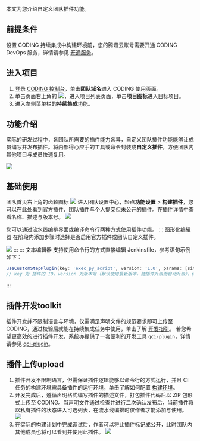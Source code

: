 本文为您介绍自定义团队插件功能。

## 前提条件
设置 CODING 持续集成中构建环境前，您的腾讯云账号需要开通 CODING DevOps 服务，详情请参见 [开通服务](https://cloud.tencent.com/document/product/1115/37268)。

## 进入项目
1. 登录 [CODING 控制台](https://console.cloud.tencent.com/coding)，单击**团队域名**进入 CODING 使用页面。
2. 单击页面右上角的 <img src ="https://main.qcloudimg.com/raw/d94a8e60dd3a41d0af07d72ae0e9d70e.png" style ="margin:0">，进入项目列表页面，单击**项目图标**进入目标项目。
3.  进入左侧菜单栏的**持续集成**功能。

## 功能介绍[](id:intro)
实际的研发过程中，各团队所需要的插件能力各异，自定义团队插件功能能够让成员编写并发布插件。将内部得心应手的工具或命令封装成**自定义插件**，方便团队内其他项目与成员快速复用。
<!--编写好的插件还能够开源至插件市场，在帮助他人的同时也能提升自身的技术影响力；还可以在插件市场学习与使用他人发布的插件，无形中节省反复造轮子所耗费的时间精力。-->
![](https://qcloudimg.tencent-cloud.cn/raw/fc6bec5c6033a9c6efdda4f5ea98d317.png)

## 基础使用[](id:basic)
团队首页右上角的齿轮图标 <img src ="https://qcloudimg.tencent-cloud.cn/raw/4cc36d442b9da7c5fbe69383fc8b00a1.png" style ="margin:0"> 进入团队设置中心，轻点**功能设置** > **构建插件**，您可以在此处看到官方插件、团队插件与个人提交但未公开的插件。在插件详情中查看名称、描述与版本号。
![](https://qcloudimg.tencent-cloud.cn/raw/e60ae098b94d960a2b23fc2806025a99.png)

您可以通过流水线编排界面或编译命令行两种方式使用插件功能。
<dx-tabs>
::: 图形化编辑器
在阶段内添加步骤时选择是否启用官方插件或团队自定义插件。

![](https://help-assets.codehub.cn/enterprise/20210629103457.gif)
:::
::: 文本编辑器
支持使用命令行的方式直接编辑 Jenkinsfile，参考语句示例如下：
```groovy
useCustomStepPlugin(key: 'exec_py_script', version: '1.0', params: [site_packages:'false',requirements:'false'])
// key 为 插件的 ID，version 为版本号（默认使用最新版本，随插件升级而自动升级），params 为当前插件所需要填写的参数。
```
:::
</dx-tabs>


## 插件开发toolkit
插件开发并不限制语言与环境，仅需满足声明文件的规范要求即可上传至 CODING，通过校验后就能在持续集成任务中使用，单击了解 [开发指引](https://cloud.tencent.com/document/product/1115/67817)。
若您希望更高效的进行插件开发，系统亦提供了一套便利的开发工具 `qci-plugin`，详情请参见 [qci-plugin](https://cloud.tencent.com/document/product/1115/67819)。

## 插件上传upload
1. 插件开发不限制语言，但需保证插件逻辑能够以命令行的方式运行，并且 CI 任务的构建环境需具备插件的运行环境，单击了解如何配置 [构建环境](https://cloud.tencent.com/document/product/1115/66306)。
2. 开发完成后，遵循声明格式编写插件的描述文件，打包插件代码后以 ZIP 包形式上传至 CODING。当声明文件通过检查并进行二次确认发布后，当前插件将以私有插件的状态进入可选列表，在流水线编排时仅作者才能添加与使用。
![](https://qcloudimg.tencent-cloud.cn/raw/97b646497ac9fdf8bb79593e117f7a25.png)
3. 在实际的构建计划中完成调试后，作者可以将此插件标记成公开，此时团队内其他成员也将可以看到并使用此插件。
![](https://qcloudimg.tencent-cloud.cn/raw/4eaeccb67b4709dece9db3e896501d8e.png)
